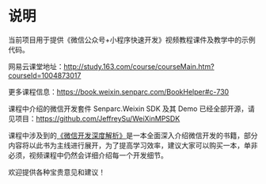 # 说明

当前项目用于提供《微信公众号+小程序快速开发》视频教程课件及教学中的示例代码。

网易云课堂地址：http://study.163.com/course/courseMain.htm?courseId=1004873017

更多课程信息：https://book.weixin.senparc.com/BookHelper#c-730

课程中介绍的微信开发套件 Senparc.Weixin SDK 及其 Demo 已经全部开源，请见项目：https://github.com/JeffreySu/WeiXinMPSDK

课程中涉及到的[《微信开发深度解析》](https://book.weixin.senparc.com/book/link?code=github-WechatVideoCourse-Home)是一本全面深入介绍微信开发的书籍，部分内容将以此书为主线进行展开，为了提高学习效率，建议大家可以购买一本，单非必须，视频课程中仍然会详细介绍每一个开发细节。

欢迎提供各种宝贵意见和建议！
